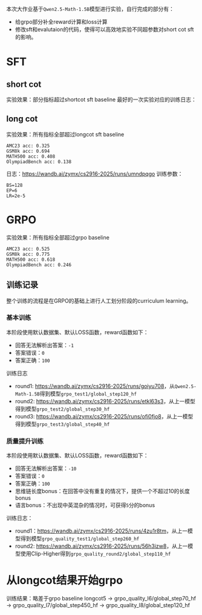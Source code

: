 本次大作业基于`Qwen2.5-Math-1.5B`模型进行实验，自行完成的部分有：
- 给grpo部分补全reward计算和loss计算
- 修改sft和evalutaion的代码，使得可以高效地实验不同超参数对short cot sft的影响。

# SFT
## short cot
实验效果：部分指标超过shortcot sft baseline
最好的一次实验对应的训练日志：

## long cot
实验效果：所有指标全部超过longcot sft baseline
```
AMC23 acc: 0.325
GSM8k acc: 0.694
MATH500 acc: 0.408
OlympiadBench acc: 0.138
```
日志：<https://wandb.ai/zymx/cs2916-2025/runs/umndpqgo>
训练参数：
```
BS=128
EP=6
LR=2e-5
```

# GRPO
实验效果：所有指标全部超过grpo baseline
```
AMC23 acc: 0.525
GSM8k acc: 0.775
MATH500 acc: 0.618
OlympiadBench acc: 0.246
```
## 训练记录
整个训练的流程是在GRPO的基础上进行人工划分阶段的curriculum learning。
### 基本训练
本阶段使用默认数据集、默认LOSS函数，reward函数如下：
- 回答无法解析出答案：`-1`
- 答案错误：`0`
- 答案正确：`100`

训练日志
- round1: <https://wandb.ai/zymx/cs2916-2025/runs/goiyu708>，从`Qwen2.5-Math-1.5B`得到模型`grpo_test1/global_step120_hf`
- round2: <https://wandb.ai/zymx/cs2916-2025/runs/etkl63s3>，从上一模型得到模型`grpo_test2/global_step30_hf`
- round3: <https://wandb.ai/zymx/cs2916-2025/runs/ofi0fjo8>，从上一模型得到模型`grpo_test3/global_step40_hf`

### 质量提升训练
本阶段使用默认数据集、默认LOSS函数，reward函数如下：
- 回答无法解析出答案：`-10`
- 答案错误：`0`
- 答案正确：`100`
- 思维链长度bonus：在回答中没有重复的情况下，提供一个不超过10的长度bonus
- 语言bonus：不出现中英混杂的情况时，可获得`5`分的bonus

训练日志：
- round1：<https://wandb.ai/zymx/cs2916-2025/runs/4zu1r8tm>，从上一模型得到模型`grpo_quality_test1/global_step260_hf`
- round2: <https://wandb.ai/zymx/cs2916-2025/runs/56h3izw8>，从上一模型使用Clip-Higher得到`grpo_quality_round2/global_step110_hf`

# 从longcot结果开始grpo
训练结果：略差于grpo baseline
longcot5 -> grpo_quality_l6/global_step70_hf -> grpo_quality_l7/global_step450_hf -> grpo_quality_l8/global_step120_hf